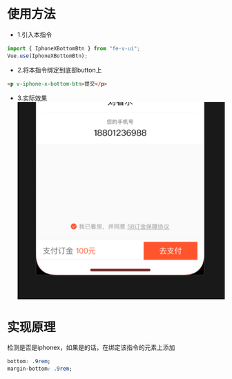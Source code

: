 # 使用方法
* 1.引入本指令

```javascript
import { IphoneXBottomBtn } from "fe-v-ui";
Vue.use(IphoneXBottomBtn);
```
* 2.将本指令绑定到底部button上

```html
<p v-iphone-x-bottom-btn>提交</p>
```
* 3.实际效果
![示例图片](readme-img/iphone-x-bottom-btn-case.png)

# 实现原理
检测是否是iphonex，如果是的话，在绑定该指令的元素上添加

```css
bottom: .9rem;
margin-bottom: .9rem;
```